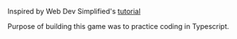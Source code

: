 Inspired by Web Dev Simplified's [tutorial](https://www.youtube.com/watch?v=-ONUyenGnWw&list=PLZlA0Gpn_vH_z2fqIg50_POJrUkJgBu7g&index=8) 

Purpose of building this game was to practice coding in Typescript. 
